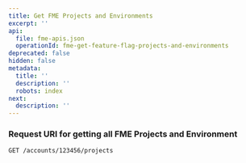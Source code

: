 ```yaml
---
title: Get FME Projects and Environments
excerpt: ''
api:
  file: fme-apis.json
  operationId: fme-get-feature-flag-projects-and-environments
deprecated: false
hidden: false
metadata:
  title: ''
  description: ''
  robots: index
next:
  description: ''
---
```

### Request URI for getting all FME Projects and Environment

```
GET /accounts/123456/projects
```